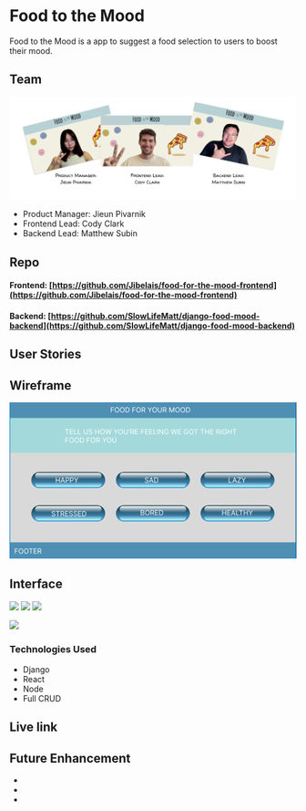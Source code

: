 # Food to the Mood

Food to the Mood is a app to suggest a food selection to users to boost their mood. 

## Team 

![](public/img/team.png)

* Product Manager: Jieun Pivarnik
* Frontend Lead: Cody Clark
* Backend Lead: Matthew Subin 

## Repo

#### Frontend: [https://github.com/Jibelais/food-for-the-mood-frontend](https://github.com/Jibelais/food-for-the-mood-frontend)
#### Backend: [https://github.com/SlowLifeMatt/django-food-mood-backend](https://github.com/SlowLifeMatt/django-food-mood-backend)



## User Stories




## Wireframe 

![](public/img/wireframe.png)

## Interface
![](public/img/home-screen.png)
![](public/img/index-screen.png)
![](public/img/show-screen.png)

![](public/img/responsive.png)

### Technologies Used

* Django
* React
* Node
* Full CRUD


## Live link


## Future Enhancement 

* 
* 
* 




